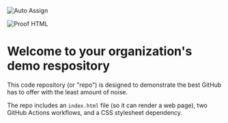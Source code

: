 ![Auto Assign](https://github.com/Varanistroimarket1/demo-repository/actions/workflows/auto-assign.yml/badge.svg)

![Proof HTML](https://github.com/Varanistroimarket1/demo-repository/actions/workflows/proof-html.yml/badge.svg)

# Welcome to your organization's demo respository
This code repository (or "repo") is designed to demonstrate the best GitHub has to offer with the least amount of noise.

The repo includes an `index.html` file (so it can render a web page), two GitHub Actions workflows, and a CSS stylesheet dependency.
